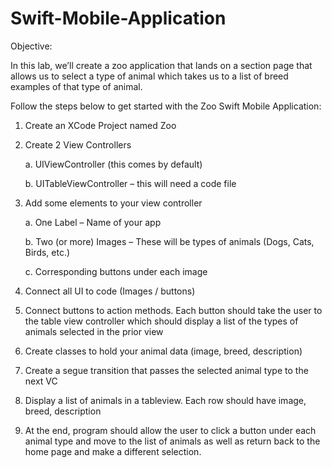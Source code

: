 # Swift-Mobile-Application

Objective:

In this lab, we’ll create a zoo application that lands on a section page that allows us to select a type of animal which takes us to a list of breed examples of that type of animal.  

Follow the steps below to get started with the Zoo Swift Mobile Application:

1.	Create an XCode Project named Zoo

2.	Create 2 View Controllers

     a.	UIViewController  (this comes by default)
  
     b.	UITableViewController – this will need a code file

3.	Add some elements to your view controller

     a.	One Label – Name of your app
  
     b.	Two (or more) Images – These will be types of animals (Dogs, Cats, Birds, etc.)
  
     c.	Corresponding buttons under each image

4.	Connect all UI to code (Images / buttons)

5.	Connect buttons to action methods.  Each button should take the user to the table view controller which should display a list of the types of animals selected in the prior view

6.	Create classes to hold your animal data (image, breed, description)

7.	Create a segue transition that passes the selected animal type to the next VC

8.	Display a list of animals in a tableview.  Each row should have image, breed, description

9.	At the end, program should allow the user to click a button under each animal type and move to the list of animals as well as return back to the home page and make a different selection.
